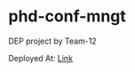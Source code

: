 # phd-conf-mngt
DEP project by Team-12 

Deployed At: <a href="dep-t12-phd-conf-mgnt.netlify.app"> Link </a>

